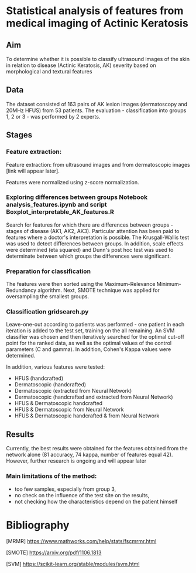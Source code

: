 # Statistical analysis of features from medical imaging of Actinic Keratosis

## Aim
To determine whether it is possible to classify ultrasound images of the skin in relation to disease (Actinic Keratosis, AK) severity based on morphological and textural features

## Data
The dataset consisted of 163 pairs of AK lesion images (dermatoscopy and 20MHz HFUS) from 53 patients. The evaluation - classification into groups 1, 2 or 3 - was performed by 2 experts.

## Stages
### Feature extraction:
Feature extraction: from ultrasound images and from dermatoscopic images [link will appear later].

Features were normalized using z-score normalization.

### Exploring differences between groups Notebook analysis_features.ipynb and script Boxplot_interpretable_AK_features.R
Search for features for which there are differences between groups - stages of disease (AK1, AK2, AK3).  Particular attention has been paid to features where a doctor's interpretation is possible. The Krusgall-Wallis test was used to detect differences between groups. In addition, scale effects were determined (eta squared) and Dunn's post hoc test was used to determinate between which groups the differences were significant.

### Preparation for classification
The features were then sorted using the Maximum-Relevance Minimum-Redundancy algorithm. Next, SMOTE technique was applied for oversampling the smallest groups.

### Classification gridsearch.py
Leave-one-out according to patients was performed - one patient in each iteration is added to the test set, training on the all remaining. An SVM classifier was chosen and then iteratively searched for the optimal cut-off point for the ranked data, as well as the optimal values of the control parameters (C and gamma). In addition, Cohen's Kappa values were determined.

In addition, various features were tested: 
 -  HFUS (handcrafted)
 -  Dermatoscopic (handcrafted)
 -  Dermatoscopic (extracted from Neural Network)
 -  Dermatoscopic (handcrafted and extracted from Neural Network)
 -  HFUS & Dermatoscopic handcrafted
 -  HFUS & Dermatoscopic  from Neural Network
 -  HFUS & Dermatoscopic handcrafted & from Neural Network

## Results
Currently, the best results were obtained for the features obtained from the network alone (81 accuracy, 74 kappa, number of features equal 42). However, further research is ongoing and will appear later 

### Main limitations of the method:
- too few samples, especially from group 3,
- no check on the influence of the test site on the results,
- not checking how the characteristics depend on the patient himself

# Bibliography

[MRMR] https://www.mathworks.com/help/stats/fscmrmr.html

[SMOTE] https://arxiv.org/pdf/1106.1813

[SVM] https://scikit-learn.org/stable/modules/svm.html
